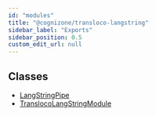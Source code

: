 ```yaml
---
id: "modules"
title: "@cognizone/transloco-langstring"
sidebar_label: "Exports"
sidebar_position: 0.5
custom_edit_url: null
---
```


## Classes

- [LangStringPipe](classes/LangStringPipe)
- [TranslocoLangStringModule](classes/TranslocoLangStringModule)
